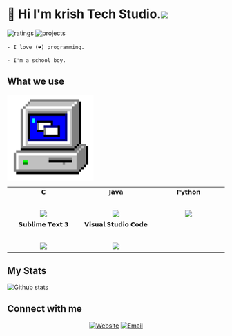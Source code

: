 # 👋 Hi I'm krish Tech Studio.<img src="https://github.com/TheDudeThatCode/TheDudeThatCode/blob/master/Assets/Mario_Hello_Big.gif" width="30px">
![ratings](https://img.shields.io/badge/Ratings-%E2%98%86%E2%98%86%E2%98%86-green)
![projects](https://img.shields.io/badge/Projects--done-10-green)

`- I love (❤) programming.`

`- I'm a school boy.`

## What we use

<img align="center" alt="GIF" src="https://github.com/deut-erium/deut-erium/blob/master/assets/computer.gif?raw=1" width="200vw" />

<table>
  <tbody>
    <tr valign="top">
      <td width="25%" align="center">
        <span>𝗖</span><br><br><br>
        <img height="64px" src="https://cdn.svgporn.com/logos/c.svg">
      </td>
      <td width="25%" align="center">
        <span>𝗝𝗮𝘃𝗮</span><br><br><br>
        <img height="64px" src="https://cdn.svgporn.com/logos/java.svg">
      </td>
      <td width="25%" align="center">
        <span>𝗣𝘆𝘁𝗵𝗼𝗻</span><br><br><br>
        <img height="64px" src="https://cdn.svgporn.com/logos/python.svg">
      </td>
    </tr>
    <tr valign="top">
      <td width="25%" align="center">
        <span>𝗦𝘂𝗯𝗹𝗶𝗺𝗲 𝗧𝗲𝘅𝘁 𝟯</span><br><br><br>
        <img height="64px" src="https://cdn.worldvectorlogo.com/logos/sublime-text.svg">
      </td>
      <td width="25%" align="center">
        <span>𝗩𝗶𝘀𝘂𝗮𝗹 𝗦𝘁𝘂𝗱𝗶𝗼 𝗖𝗼𝗱𝗲</span><br><br><br>
        <img height="64px" src="https://cdn.svgporn.com/logos/visual-studio-code.svg">
      </td>
    </tr>
  </tbody>
</table>

## My Stats

![Github stats](https://github-readme-stats.vercel.app/api?username=krishtechstudio&show_icons=true&hide_border=true)

## Connect with me

<p align="center">
<a href="https://termuxhacker.ml/"><img alt="Website" src="https://img.shields.io/badge/Website-termuxhacker.ml-blue?style=flat-square&logo=google-chrome"></a>
<a href="mailto:mine3krish@gmail.com"><img alt="Email" src="https://img.shields.io/badge/Email-mine3krish@gmail.com-blue?style=flat-square&logo=gmail"></a>
</p>

